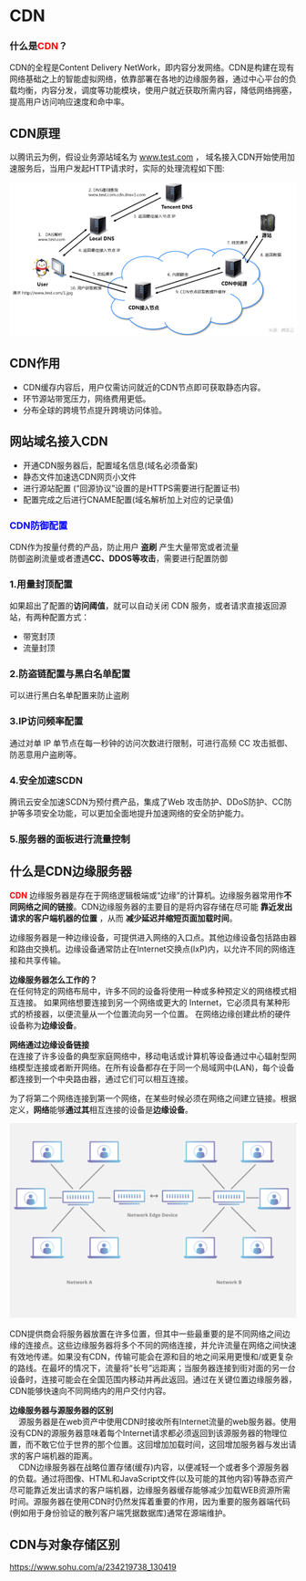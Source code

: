 # CDN #

**<h3>什么是<a style = "color:red">CDN</a>？</h3>**

CDN的全程是Content Delivery NetWork，即内容分发网络。CDN是构建在现有网络基础之上的智能虚拟网络，依靠部署在各地的边缘服务器，通过中心平台的负载均衡，内容分发，调度等功能模块，使用户就近获取所需内容，降低网络拥塞，提高用户访问响应速度和命中率。

## CDN原理 ##
以腾讯云为例，假设业务源站域名为 www.test.com ， 域名接入CDN开始使用加速服务后，当用户发起HTTP请求时，实际的处理流程如下图:

![](./images/cdn_access.png)

## CDN作用 ##

- CDN缓存内容后，用户仅需访问就近的CDN节点即可获取静态内容。
- 环节源站带宽压力，网络费用更低。
- 分布全球的跨境节点提升跨境访问体验。


## 网站域名接入CDN ##

- 开通CDN服务器后，配置域名信息(域名必须备案)
- 静态文件加速选CDN网页小文件
- 进行源站配置 (“回源协议”设置的是HTTPS需要进行配置证书)
- 配置完成之后进行CNAME配置(域名解析加上对应的记录值)

**<h3><a style="color:blue;">CDN防御配置</a></h3>**
CDN作为按量付费的产品，防止用户 **盗刷** 产生大量带宽或者流量<br>
防御盗刷流量或者遭遇**CC、DDOS等攻击**，需要进行配置防御<br>
### 1.用量封顶配置 ###
如果超出了配置的**访问阈值**，就可以自动关闭 CDN 服务，或者请求直接返回源站，有两种配置方式：

- 带宽封顶
- 流量封顶

### 2.防盗链配置与黑白名单配置 ###
可以进行黑白名单配置来防止盗刷

### 3.IP访问频率配置 ###
通过对单 IP 单节点在每一秒钟的访问次数进行限制，可进行高频 CC 攻击抵御、防恶意用户盗刷等。

### 4.安全加速SCDN ###
腾讯云安全加速SCDN为预付费产品，集成了Web 攻击防护、DDoS防护、CC防护等多项安全功能，可以更加全面地提升加速网络的安全防护能力。

### 5.服务器的面板进行流量控制 ###


## 什么是CDN边缘服务器 ##
**<a style="color:red;">CDN</a>** 边缘服务器是存在于网络逻辑极端或“边缘”的计算机。边缘服务器常用作**不同网络之间的链接**。CDN边缘服务器的主要目的是将内容存储在尽可能 **靠近发出请求的客户端机器的位置** ，从而 **减少延迟并缩短页面加载时间**。<br>

边缘服务器是一种边缘设备，可提供进入网络的入口点。其他边缘设备包括路由器和路由交换机。边缘设备通常防止在Internet交换点(IxP)内，以允许不同的网络连接和共享传输。

**边缘服务器怎么工作的？**<br>
在任何特定的网络布局中，许多不同的设备将使用一种或多种预定义的网络模式相互连接。 如果网络想要连接到另一个网络或更大的 Internet，它必须具有某种形式的桥接器，以便流量从一个位置流向另一个位置。 在网络边缘创建此桥的硬件设备称为**边缘设备**。


**网络通过边缘设备链接**<br>
在连接了许多设备的典型家庭网络中，移动电话或计算机等设备通过中心辐射型网络模型连接或者断开网络。在所有设备都存在于同一个局域网中(LAN)，每个设备都连接到一个中央路由器，通过它们可以相互连接。

为了将第二个网络连接到第一个网络，在某些时候必须在网络之间建立链接。根据定义，**网络**能够**通过其**相互连接的设备是**边缘设备**。

![](./images/network_edge_device.png)

CDN提供商会将服务器放置在许多位置，但其中一些最重要的是不同网络之间边缘的连接点。这些边缘服务器将多个不同的网络连接，并允许流量在网络之间快速有效地传递。如果没有CDN，传输可能会在源和目的地之间采用更慢和/或更复杂的路线。在最坏的情况下，流量将“长号”远距离；当服务器连接到街对面的另一台设备时，连接可能会在全国范围内移动并再此返回。通过在关键位置边缘服务器，CDN能够快速向不同网络内的用户交付内容。

**边缘服务器与源服务器的区别**<br>
&nbsp;&nbsp;&nbsp;&nbsp;源服务器是在web资产中使用CDN时接收所有Internet流量的web服务器。使用没有CDN的源服务器意味着每个Internet请求都必须返回到该源服务器的物理位置，而不敢它位于世界的那个位置。这回增加加载时间，这回增加服务器与发出请求的客户端机器的距离。<br>
&nbsp;&nbsp;&nbsp;&nbsp;CDN边缘服务器在战略位置存储(缓存)内容，以便减轻一个或者多个源服务器的负载。通过将图像、HTML和JavaScript文件(以及可能的其他内容)等静态资产尽可能靠近发出请求的客户端机器，边缘服务器缓存能够减少加载WEB资源所需时间。源服务器在使用CDN时仍然发挥着重要的作用，因为重要的服务器端代码(例如用于身份验证的散列客户端凭据数据库)通常在源端维护。


## CDN与对象存储区别 ##

https://www.sohu.com/a/234219738_130419